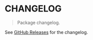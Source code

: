 # CHANGELOG

> Package changelog.

See [GitHub Releases](https://github.com/stdlib-js/utils-async-bifurcate-by/releases) for the changelog.